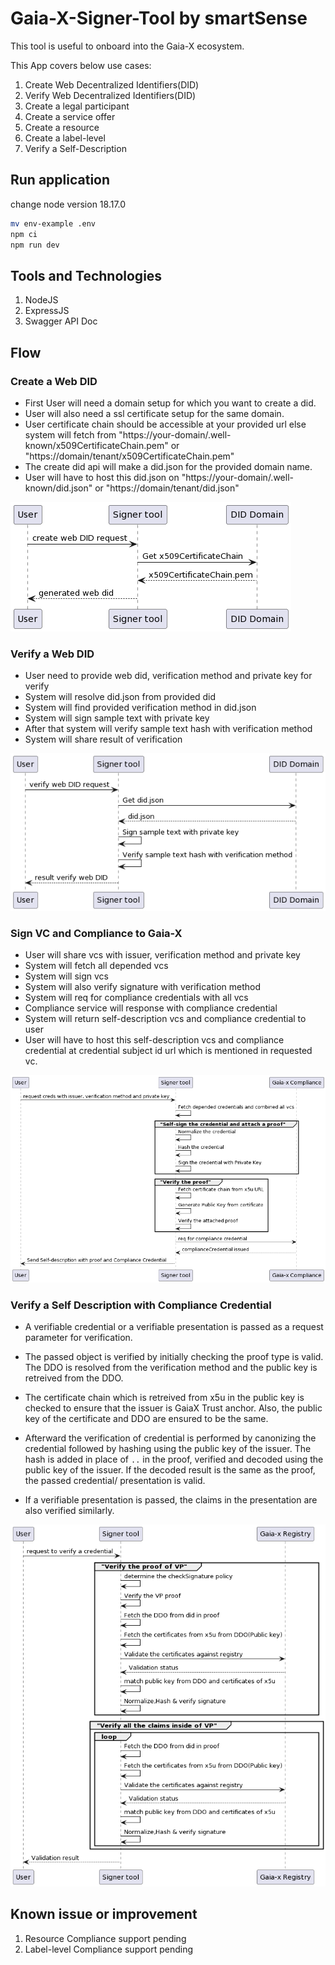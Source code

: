 # Gaia-X-Signer-Tool by smartSense

This tool is useful to onboard into the Gaia-X ecosystem.

This App covers below use cases:

1. Create Web Decentralized Identifiers(DID)
2. Verify Web Decentralized Identifiers(DID)
3. Create a legal participant
4. Create a service offer
5. Create a resource
6. Create a label-level
7. Verify a Self-Description

## Run application

change node version 18.17.0

```bash
mv env-example .env
npm ci
npm run dev
```

## Tools and Technologies

1. NodeJS
2. ExpressJS
3. Swagger API Doc

## Flow

### Create a Web DID

- First User will need a domain setup for which you want to create a did.
- User will also need a ssl certificate setup for the same domain.
- User certificate chain should be accessible at your provided url else system will fetch from "https://your-domain/.well-known/x509CertificateChain.pem" or "https://domain/tenant/x509CertificateChain.pem"
- The create did api will make a did.json for the provided domain name.
- User will have to host this did.json on "https://your-domain/.well-known/did.json" or "https://domain/tenant/did.json"

![Create Web DID Flow](docs/create-did.png?raw=true)

### Verify a Web DID
- User need to provide web did, verification method and private key for verify
- System will resolve did.json from provided did
- System will find provided verification method in did.json
- System will sign sample text with private key
- After that system will verify sample text hash with verification method
- System will share result of verification

![Verify Web DID Flow](docs/verify-web-did.png?raw=true)
### Sign VC and Compliance to Gaia-X
- User will share vcs with issuer, verification method and private key
- System will fetch all depended vcs 
- System will sign vcs
- System will also verify signature with verification method
- System will req for compliance credentials with all vcs
- Compliance service will response with compliance credential
- System will return self-description vcs and compliance credential to user
-  User will have to host this self-description vcs and compliance credential at credential subject id url which is mentioned in requested vc.


![onBoardToGaiax](docs/issue-creds.png?raw=true)

### Verify a Self Description with Compliance Credential

- A verifiable credential or a verifiable presentation is passed as a request parameter for verification.

- The passed object is verified by initially checking the proof type is valid. The DDO is resolved from the verification method and the public key is retreived from the DDO.

- The certificate chain which is retreived from x5u in the public key is checked to ensure that the issuer is GaiaX Trust anchor. Also, the public key of the certificate and DDO are ensured to be the same.

- Afterward the verification of credential is performed by canonizing the credential followed by hashing using the public key of the issuer. The hash is added in place of `..` in the proof, verified and decoded using the public key of the issuer. If the decoded result is the same as the proof, the passed credential/ presentation is valid.

- If a verifiable presentation is passed, the claims in the presentation are also verified similarly.

![verify-signature](docs/verify-sig.png?raw=true)

## Known issue or improvement

1. Resource Compliance support pending
2. Label-level Compliance support pending 
